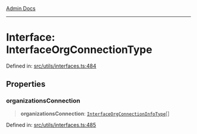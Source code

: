 [Admin Docs](/)

***

# Interface: InterfaceOrgConnectionType

Defined in: [src/utils/interfaces.ts:484](https://github.com/PalisadoesFoundation/talawa-admin/blob/main/src/utils/interfaces.ts#L484)

## Properties

### organizationsConnection

> **organizationsConnection**: [`InterfaceOrgConnectionInfoType`](InterfaceOrgConnectionInfoType.md)[]

Defined in: [src/utils/interfaces.ts:485](https://github.com/PalisadoesFoundation/talawa-admin/blob/main/src/utils/interfaces.ts#L485)
